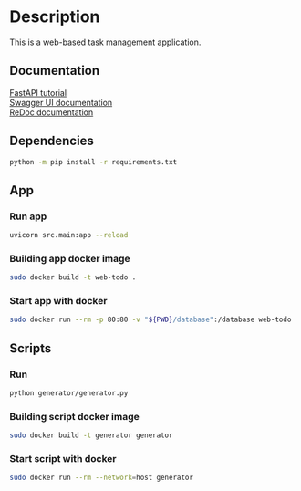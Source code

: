 # Description

This is a web-based task management application.

## Documentation

[FastAPI tutorial](https://fastapi.tiangolo.com/ru/tutorial/)\
[Swagger UI documentation](http://127.0.0.1:8000/docs)\
[ReDoc documentation](http://127.0.0.1:8000/redoc)

## Dependencies

```bash
python -m pip install -r requirements.txt
```

## App

### Run app

```bash
uvicorn src.main:app --reload
```

### Building app docker image

``` bash
sudo docker build -t web-todo .
```

### Start app with docker

``` bash
sudo docker run --rm -p 80:80 -v "${PWD}/database":/database web-todo
```

## Scripts

### Run

``` bash
python generator/generator.py 
```

### Building script docker image

``` bash
sudo docker build -t generator generator
```

### Start script with docker

``` bash
sudo docker run --rm --network=host generator
```
